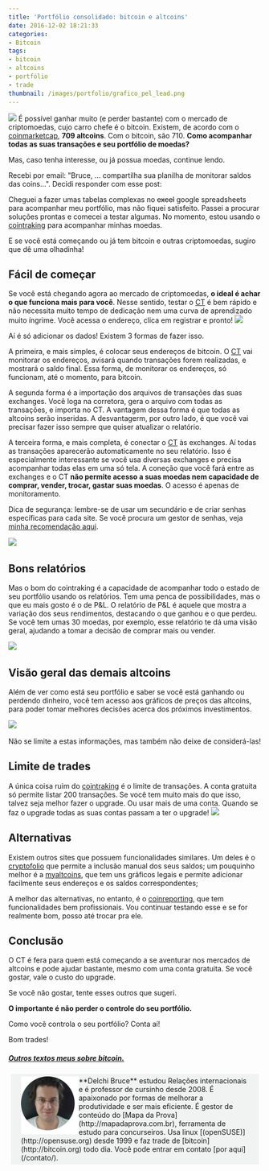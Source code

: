 ```yaml
---
title: 'Portfólio consolidado: bitcoin e altcoins'
date: 2016-12-02 18:21:33
categories:
- Bitcoin
tags:
- bitcoin
- altcoins
- portfólio
- trade
thumbnail: /images/portfolio/grafico_pel_lead.png
---
```


![](/images/portfolio/grafico_pel_lead.png)
É possível ganhar muito (e perder bastante) com o mercado de criptomoedas, cujo carro chefe é o bitcoin. Existem, de acordo com o [coinmarketcap](https://coinmarketcap.com/all/views/all/), **709 altcoins**. Com o bitcoin, são 710. **Como acompanhar todas as suas transações e seu portfólio de moedas?**

Mas, caso tenha interesse, ou já possua moedas, continue lendo.
<!-- more -->

Recebi por email: "Bruce, ... compartilha sua planilha de monitorar saldos das coins...". Decidi responder com esse post:

Cheguei a fazer umas tabelas complexas no ~~excel~~ google spreadsheets para acompanhar meu portfólio, mas não fiquei satisfeito. Passei a procurar soluções prontas e comecei a testar algumas. No momento, estou usando o [cointraking](https://goo.gl/dP61Ut) para acompanhar minhas moedas.

E se você está começando ou já tem bitcoin e outras criptomoedas, sugiro que dê uma olhadinha!

## Fácil de começar
Se você está chegando agora ao mercado de criptomoedas, **o ideal é achar o que funciona mais para você**. Nesse sentido, testar o [CT](https://goo.gl/dP61Ut) é bem rápido e não necessita muito tempo de dedicação nem uma curva de aprendizado muito íngrime.
Você acessa o endereço, clica em registrar e pronto!
![](/images/portfolio/ct_home.png)

Aí é só adicionar os dados! Existem 3 formas de fazer isso.

A primeira, e mais simples, é colocar seus endereços de bitcoin. O [CT](https://goo.gl/dP61Ut) vai monitorar os endereços, avisará quando transações forem realizadas, e mostrará o saldo final. Essa forma, de monitorar os endereços, só funcionam, até o momento, para bitcoin.

A segunda forma é a importação dos arquivos de transações das suas exchanges. Você loga na corretora, gera o arquivo com todas as transações, e importa no CT. A vantagem dessa forma é que todas as altcoins serão inseridas. A desvantagerm, por outro lado, é que você vai precisar fazer isso sempre que quiser atualizar o relatório.

A terceira forma, e mais completa, é conectar o [CT](https://goo.gl/dP61Ut) às exchanges. Aí todas as transações aparecerão automaticamente no seu relatório. Isso é especialmente interessante se você usa diversas exchanges e precisa acompanhar todas elas em uma só tela. A coneção que você fará entre as exchanges e o CT **não permite acesso a suas moedas nem capacidade de comprar, vender, trocar, gastar suas moedas**. O acesso é apenas de monitoramento.

Dica de segurança: lembre-se de usar um secundário e de criar senhas específicas para cada site. Se você procura um gestor de senhas, veja [minha recomendação aqui](/2016/06/23/Apps-para-ser-produtivo-no-Linux/).

![](/images/portfolio/importar_xchg.png)

## Bons relatórios
Mas o bom do cointraking é a capacidade de acompanhar todo o estado de seu portfólio usando os relatórios. Tem uma penca de possibilidades, mas o que eu mais gosto é o de P&L. O relatório de P&L é aquele que mostra a variação dos seus rendimentos, destacando o que ganhou e o que perdeu. Se você tem umas 30 moedas, por exemplo, esse relatório te dá uma visão geral, ajudando a tomar a decisão de comprar mais ou vender.

![](/images/portfolio/grafico_pel.png)

## Visão geral das demais altcoins
Além de ver como está seu portfólio e saber se você está ganhando ou perdendo dinheiro, você tem acesso aos gráficos de preços das altcoins, para poder tomar melhores decisões acerca dos próximos investimentos.

![](/images/portfolio/graficos_precos.png)

Não se limite a estas informações, mas também não deixe de considerá-las!

## Limite de trades
A única coisa ruim do [cointraking](https://goo.gl/dP61Ut) é o limite de transações. A conta gratuita só permite listar 200 transações. Se você tem muito mais do que isso, talvez seja melhor fazer o upgrade. Ou usar mais de uma conta. Quando se faz o upgrade todas as suas contas passam a ter o upgrade!
![](/images/portfolio/ct_upgrade.png)

## Alternativas

Existem outros sites que possuem funcionalidades similares. Um deles é o [cryptofolio](http://cryptofolio.info/) que permite a inclusão manual dos seus saldos; um pouquinho melhor é a [myaltcoins](https://myaltcoins.com/), que tem uns gráficos legais e permite adicionar facilmente seus endereços e os saldos correspondentes;

A melhor das alternativas, no entanto, é o [coinreporting](https://www.coinreporting.com/), que tem funcionalidades bem profissionais. Vou continuar testando esse e se for realmente bom, posso até trocar pra ele.

## Conclusão
O CT é fera para quem está começando a se aventurar nos mercados de altcoins e pode ajudar bastante, mesmo com uma conta gratuita. Se você gostar, vale o custo do upgrade.

Se você não gostar, tente esses outros que sugeri.

**O importante é não perder o controle do seu portfólio.**

Como você controla o seu portfólio? Conta aí!

Bom trades!

##### [Outros textos meus sobre bitcoin.](/categories/Bitcoin/)

<div style="padding: 5px 20px; margin: 5px; background: #F0F3F1;"><img src="/images/new_eu_round_pad.png" style="float:left;width:115px;height:115px;">**Delchi Bruce** estudou Relações internacionais e é professor de cursinho desde 2008. É apaixonado por formas de melhorar a produtividade e ser mais eficiente. É gestor de conteúdo do [Mapa da Prova](http://mapadaprova.com.br), ferramenta de estudo para concurseiros. Usa linux [(openSUSE)](http://opensuse.org) desde 1999 e faz trade de [bitcoin](http://bitcoin.org) todo dia.
Você pode entrar em contato [por aqui](/contato/).</div>
